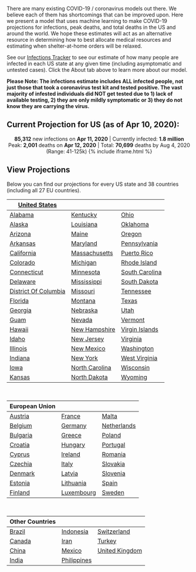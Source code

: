 There are many existing COVID-19 / coronavirus models out there. We believe each of them has shortcomings that can be improved upon. Here we present a model that uses machine learning to make COVID-19 projections for infections, peak deaths, and total deaths in the US and around the world. We hope these estimates will act as an alternative resource in determining how to best allocate medical resources and estimating when shelter-at-home orders will be relaxed.

See our [Infections Tracker](/infections-tracker) to see our estimate of how many people are infected in each US state at any given time (including asymptomatic and untested cases). Click the About tab above to learn more about our model.

**Please Note: The infections estimate includes ALL infected people, not just those that took a coronavirus test kit and tested positive. The vast majority of infested individuals did NOT get tested due to 1) lack of available testing, 2) they are only mildly symptomatic or 3) they do not know they are carrying the virus.**

## Current Projection for US (as of Apr 10, 2020):
<p align="center">
  <b>85,312</b> new infections on <b>Apr 11, 2020</b> | Currently infected: <b>1.8 million</b><br>
  Peak: <b>2,001</b> deaths on <b>Apr 12, 2020</b> | Total: <b>70,699</b> deaths by Aug 4, 2020 (Range: 41-125k) {% include iframe.html %}
</p>

## View Projections

Below you can find our projections for every US state and 38 countries (including all 27 EU countries).

| [United States](us) |  |  |
| --- | --- | --- |
| [Alabama](us-al) | [Kentucky](us-ky) | [Ohio](us-oh) |
| [Alaska](us-ak) | [Louisiana](us-la) | [Oklahoma](us-ok) |
| [Arizona](us-az) | [Maine](us-me) | [Oregon](us-or) |
| [Arkansas](us-ar) | [Maryland](us-md) | [Pennsylvania](us-pa) |
| [California](us-ca) | [Massachusetts](us-ma) | [Puerto Rico](us-pr) |
| [Colorado](us-co) | [Michigan](us-mi) | [Rhode Island](us-ri) |
| [Connecticut](us-ct) | [Minnesota](us-mn) | [South Carolina](us-sc) |
| [Delaware](us-de) | [Mississippi](us-ms) | [South Dakota](us-sd) |
| [District Of Columbia](us-dc) | [Missouri](us-mo) | [Tennessee](us-tn) |
| [Florida](us-fl) | [Montana](us-mt) | [Texas](us-tx) |
| [Georgia](us-ga) | [Nebraska](us-ne) | [Utah](us-ut) |
| [Guam](us-gu) | [Nevada](us-nv) | [Vermont](us-vt) |
| [Hawaii](us-hi) | [New Hampshire](us-nh) | [Virgin Islands](us-vi) |
| [Idaho](us-id) | [New Jersey](us-nj) | [Virginia](us-va) |
| [Illinois](us-il) | [New Mexico](us-nm) | [Washington](us-wa) |
| [Indiana](us-in) | [New York](us-ny) | [West Virginia](us-wv) |
| [Iowa](us-ia) | [North Carolina](us-nc) | [Wisconsin](us-wi) |
| [Kansas](us-ks) | [North Dakota](us-nd) | [Wyoming](us-wy) |

<br />

| European Union |  |  |
| --- | --- | --- |
| [Austria](austria) | [France](france) | [Malta](malta) |
| [Belgium](belgium) | [Germany](germany) | [Netherlands](netherlands) |
| [Bulgaria](bulgaria) | [Greece](greece) | [Poland](poland) |
| [Croatia](croatia) | [Hungary](hungary) | [Portugal](portugal) |
| [Cyprus](cyprus) | [Ireland](ireland) | [Romania](romania) |
| [Czechia](czechia) | [Italy](italy) | [Slovakia](slovakia) |
| [Denmark](denmark) | [Latvia](latvia) | [Slovenia](slovenia) |
| [Estonia](estonia) | [Lithuania](lithuania) | [Spain](spain) |
| [Finland](finland) | [Luxembourg](luxembourg) | [Sweden](sweden) |

<br />

| Other Countries |  |  |
| --- | --- | --- |
| [Brazil](/brazil) | [Indonesia](/indonesia) | [Switzerland](/switzerland) |
| [Canada](/canada) | [Iran](/iran) | [Turkey](/turkey) |
| [China](/china) | [Mexico](/mexico) | [United Kingdom](/united-kingdom) |
| [India](/india) | [Philippines](/philippines) |

